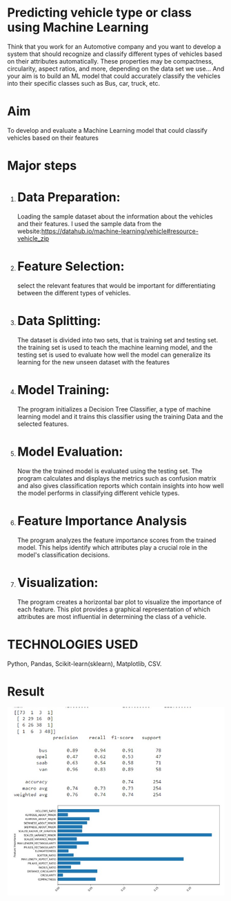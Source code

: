 # Predicting vehicle type or class using Machine Learning
Think that you work for an Automotive company and you want to develop a system that should recognize and classify different types of vehicles based on their attributes automatically. These properties may be compactness, circularity, aspect ratios, and more, depending on the data set we use... And your aim is to build an ML model that could accurately classify the vehicles into their specific classes such as Bus, car, truck, etc.
# Aim
To develop and evaluate a Machine Learning  model that could classify vehicles based on their features 
# Major steps
1. # Data Preparation:
     Loading the sample dataset about the information about the vehicles and their features. I used the sample data from the website:https://datahub.io/machine-learning/vehicle#resource-vehicle_zip
2. # Feature Selection:
   select the relevant features that would be important for differentiating between the different types of vehicles.
3. # Data Splitting:
   The dataset is divided into two sets, that is training set and testing set. the training set is used to teach the machine learning model, and the testing set is used to evaluate how well the model can generalize its learning for the new unseen dataset with the features
4. # Model Training:
   The program initializes a Decision Tree Classifier, a type of machine learning model and it trains this classifier using the training Data and the selected features.
5. # Model Evaluation:
   Now the the trained model is evaluated using the testing set. The program calculates and displays the metrics such as confusion matrix and also gives classification reports which contain insights into how well the model performs in classifying different vehicle types.
6. # Feature Importance Analysis
   The program analyzes the feature importance scores from the trained model. This helps identify which attributes play a crucial role in the model's classification decisions.
7. # Visualization:
   The program creates a horizontal bar plot to visualize the importance of each feature. This plot provides a graphical representation of which attributes are most influential in determining the class of a vehicle.


# TECHNOLOGIES USED
Python,
Pandas,
Scikit-learn(sklearn),
Matplotlib,
CSV.

# Result
![Result](python.jpg)








